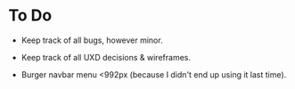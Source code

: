 # To Do

- Keep track of all bugs, however minor.

- Keep track of all UXD decisions & wireframes.

- Burger navbar menu <992px (because I didn't end up using it last time).

